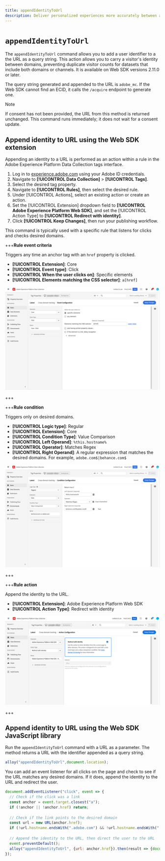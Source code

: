 ```yaml
---
title: appendIdentityToUrl
description: Deliver personalized experiences more accurately between apps, web, and across domains.
---
```

# `appendIdentityToUrl`

The `appendIdentityToUrl` command allows you to add a user identifier to a the URL as a query string. This action allows you to carry a visitor's identity between domains, preventing duplicate visitor counts for datasets that include both domains or channels. It is available on Web SDK versions 2.11.0 or later.

The query string generated and appended to the URL is `adobe_mc`. If the Web SDK cannot find an ECID, it calls the `/acquire` endpoint to generate one.

>[!NOTE]
>
>If consent has not been provided, the URL from this method is returned unchanged. This command runs immediately; it does not wait for a consent update.

## Append identity to URL using the Web SDK extension

Appending an identity to a URL is performed as an action within a rule in the Adobe Experience Platform Data Collection tags interface.

1. Log in to [experience.adobe.com](https://experience.adobe.com) using your Adobe ID credentials.
1. Navigate to **[!UICONTROL Data Collection]** > **[!UICONTROL Tags]**.
1. Select the desired tag property.
1. Navigate to **[!UICONTROL Rules]**, then select the desired rule.
1. Under [!UICONTROL Actions], select an existing action or create an action.
1. Set the [!UICONTROL Extension] dropdown field to **[!UICONTROL Adobe Experience Platform Web SDK]**, and set the [!UICONTROL Action Type] to **[!UICONTROL Redirect with identity]**.
1. Click **[!UICONTROL Keep Changes]**, then run your publishing workflow.

This command is typically used with a specific rule that listens for clicks and checks desired domains.

+++**Rule event criteria**

Triggers any time an anchor tag with an `href` property is clicked.

* **[!UICONTROL Extension]**: Core
* **[!UICONTROL Event type]**: Click
* **[!UICONTROL When the user clicks on]**: Specific elements
* **[!UICONTROL Elements matching the CSS selector]**: `a[href]`

![Rule event](../assets/id-sharing-event-configuration.png)

+++

+++**Rule condition**

Triggers only on desired domains.

* **[!UICONTROL Logic type]**: Regular
* **[!UICONTROL Extension]**: Core
* **[!UICONTROL Condition Type]**: Value Comparison
* **[!UICONTROL Left Operand]**: `%this.hostname%`
* **[!UICONTROL Operator]**: Matches Regex
* **[!UICONTROL Right Operand]**: A regular expression that matches the desired domains. For example, `adobe.com$|behance.com$`

![Rule condition](../assets/id-sharing-condition-configuration.png)

+++

+++**Rule action**

Append the identity to the URL.

* **[!UICONTROL Extension]**: Adobe Experience Platform Web SDK
* **[!UICONTROL Action Type]**: Redirect with identity

![Rule action](../assets/id-sharing-action-configuration.png)

+++

## Append identity to URL using the Web SDK JavaScript library

Run the `appendIdentityToUrl` command with a URL as a parameter. The method returns a URL with the identifier appended as a query string.

```js
alloy("appendIdentityToUrl",document.location);
```

You can add an event listener for all clicks on the page and check to see if the URL matches any desired domains. If it does, append the identity to the URL and redirect the user.

```js
document.addEventListener("click", event => {
  // Check if the click was a link
  const anchor = event.target.closest("a");
  if (!anchor || !anchor.href) return;

  // Check if the link points to the desired domain
  const url = new URL(anchor.href);
  if (!url.hostname.endsWith(".adobe.com") && !url.hostname.endsWith(".behance.com")) return;

  // Append the identity to the URL, then direct the user to the URL
  event.preventDefault();
  alloy("appendIdentityToUrl", {url: anchor.href}).then(result => {document.location = result.url;});
});
```
